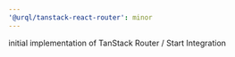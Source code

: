 ```yaml
---
'@urql/tanstack-react-router': minor
---
```


initial implementation of TanStack Router / Start Integration
